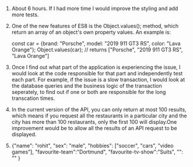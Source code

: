 1. About 6 hours. If I had more time I would improve the styling and add more tests.


2. One of the new features of ES8 is the Object.values(); method,
     which return an array of an object's own property values. An example is:

     const car = {brand: "Porsche", model: "2019 911 GT3 RS", color: "Lava Orange"};
     Object.values(car);  // returns ["Porsche", "2019 911 GT3 RS", "Lava Orange"]


3. Once I find out what part of the application is experiencing the issue, I would look at the    code responsible for that part and independently test each part. For example, if the issue is   a slow transaction, I would look at the database queries and the business logic of the
  transaction seperately, to find out if one or both are responsible for the long transcation 
  times.

4. In the current version of the API, you can only return at most 100 results, which means if you request all the restaurants in a particular city and the city has more than 100 restaurants, only the first 100 will display.One improvement would be to allow all the results of an API request to be displayed.


5. {"name": "rohit",
    "sex": "male", 
    "hobbies": ["soccer", "cars", "video games"],
    "favourite-team":"Dortmund",
    "favourite-tv-show":"Suits",
    "": ""
     }
